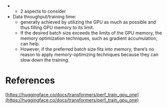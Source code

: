 - - 2 aspects to consider
- Data throughput/training time:
	- generally achieved by utilizing the GPU as much as possible and thus filling GPU memory to its limit.
	- If the desired batch size exceeds the limits of the GPU memory, the memory optimization techniques, such as gradient accumulation, can help.
	- However, if the preferred batch size fits into memory, there’s no reason to apply memory-optimizing techniques because they can slow down the training.


# References
[https://huggingface.co/docs/transformers/perf_train_gpu_one](https://huggingface.co/docs/transformers/perf_train_gpu_one)